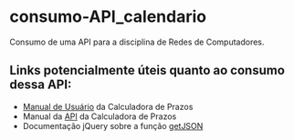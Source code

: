 # consumo-API_calendario
Consumo de uma API para a disciplina de Redes de Computadores.

## Links potencialmente úteis quanto ao consumo dessa API:
- [Manual de Usuário](https://elekto.com.br/Blog/ManualDoUsuarioDaCalculadoraDePrazos) da Calculadora de Prazos
- Manual da [API](https://elekto.com.br/Blog/ComoConsumirApiDeCalendarios) da Calculadora de Prazos
- Documentação jQuery sobre a função [getJSON](https://api.jquery.com/jQuery.getJSON)
